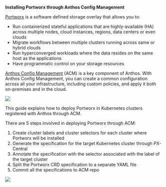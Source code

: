 **Installing Portworx through Anthos Config Management**

[Portworx](https://portworx.com) is a software defined storage overlay that allows you to:

- Run containerized stateful applications that are highly-available (HA) across multiple nodes, cloud instances, regions, data centers or even clouds
- Migrate workflows between multiple clusters running across same or hybrid clouds
- Run hyperconverged workloads where the data resides on the same host as the applications
- Have programmatic control on your storage resources

[Anthos Config Management](https://cloud.google.com/anthos/config-management) (ACM) is a key component of Anthos. With Anthos Config Management, you can create a common configuration across all your infrastructure, including custom policies, and apply it both on-premises and in the cloud. 

![](https://raw.githubusercontent.com/portworx/px-anthos-acm/master/anthos_cm.png?raw=true)

This guide explains how to deploy Portworx in Kubernetes clusters registered with Anthos through ACM.

There are 5 steps involved in deploying Portworx through ACM:
1. Create cluster labels and cluster selectors for each cluster where Portworx will be installed
2. Generate the specification for the target Kubernetes cluster through PX-Central
3. Annotate the specification with the selector associated with the label of the target cluster
4. Split the Portworx CRD specification to a separate YAML file
5. Commit all the specifications to ACM repo

![](https://raw.githubusercontent.com/portworx/px-anthos-acm/master/acm_px.png?raw=true)
